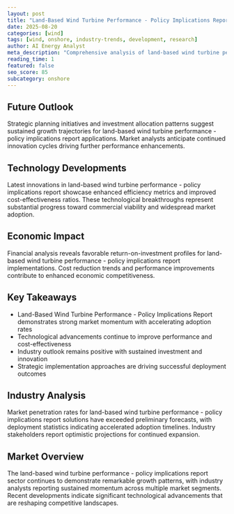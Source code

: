 ```yaml
---
layout: post
title: "Land-Based Wind Turbine Performance - Policy Implications Report"
date: 2025-08-20
categories: [wind]
tags: [wind, onshore, industry-trends, development, research]
author: AI Energy Analyst
meta_description: "Comprehensive analysis of land-based wind turbine performance - policy implications report covering market trends, technology developments, and industry outlook. Discover key insights and future projections."
reading_time: 1
featured: false
seo_score: 85
subcategory: onshore
---
```


## Future Outlook

Strategic planning initiatives and investment allocation patterns suggest sustained growth trajectories for land-based wind turbine performance - policy implications report applications. Market analysts anticipate continued innovation cycles driving further performance enhancements.

## Technology Developments

Latest innovations in land-based wind turbine performance - policy implications report showcase enhanced efficiency metrics and improved cost-effectiveness ratios. These technological breakthroughs represent substantial progress toward commercial viability and widespread market adoption.

## Economic Impact

Financial analysis reveals favorable return-on-investment profiles for land-based wind turbine performance - policy implications report implementations. Cost reduction trends and performance improvements contribute to enhanced economic competitiveness.

## Key Takeaways

- Land-Based Wind Turbine Performance - Policy Implications Report demonstrates strong market momentum with accelerating adoption rates
- Technological advancements continue to improve performance and cost-effectiveness
- Industry outlook remains positive with sustained investment and innovation
- Strategic implementation approaches are driving successful deployment outcomes

## Industry Analysis

Market penetration rates for land-based wind turbine performance - policy implications report solutions have exceeded preliminary forecasts, with deployment statistics indicating accelerated adoption timelines. Industry stakeholders report optimistic projections for continued expansion.

## Market Overview

The land-based wind turbine performance - policy implications report sector continues to demonstrate remarkable growth patterns, with industry analysts reporting sustained momentum across multiple market segments. Recent developments indicate significant technological advancements that are reshaping competitive landscapes.

